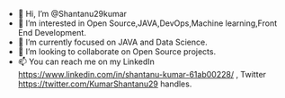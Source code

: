 - 👋 Hi, I’m @Shantanu29kumar
- 👀 I’m interested in Open Source,JAVA,DevOps,Machine learning,Front End Development.
- 🌱 I’m currently focused on JAVA and Data Science.
- 💞️ I’m looking to collaborate on Open Source projects.
- 📫 You can reach me on my LinkedIn https://www.linkedin.com/in/shantanu-kumar-61ab00228/ , Twitter https://twitter.com/KumarShantanu29 handles.
<!---
Shantanu29kumar/Shantanu29kumar is a ✨ special ✨ repository because its `README.md` (this file) appears on your GitHub profile.
You can click the Preview link to take a look at your changes.
--->
